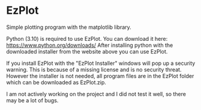 # EzPlot
Simple plotting program with the matplotlib library.

Python (3.10) is required to use EzPlot.
You can download it here: https://www.python.org/downloads/
After installing python with the downloaded installer from the website above you can use EzPlot.

If you install EzPlot with the "EzPlot Installer" windows will pop up a security warning. 
This is because of a missing license and is no security threat.
However the installer is not needed, all program files are in the EzPlot folder which can be downloaded as EzPlot.zip.

I am not actively working on the project and I did not test it well, so there may be a lot of bugs.
